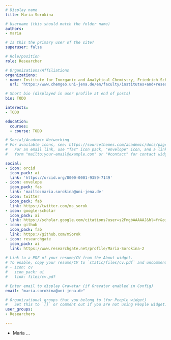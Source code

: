 ```yaml
---
# Display name
title: Maria Sorokina

# Username (this should match the folder name)
authors:
- maria

# Is this the primary user of the site?
superuser: false

# Role/position
role: Researcher

# Organizations/Affiliations
organizations:
- name: Institute for Inorganic and Analytical Chemistry, Friedrich-Schiller-University Jena
  url: "https://www.chemgeo.uni-jena.de/en/faculty/institutes+and+research+centres/institute+for+inorganic+and+analytical+chemistry"

# Short bio (displayed in user profile at end of posts)
bio: TODO

interests:
- TODO

education:
  courses:
  - course: TODO

# Social/Academic Networking
# For available icons, see: https://sourcethemes.com/academic/docs/page-builder/#icons
#   For an email link, use "fas" icon pack, "envelope" icon, and a link in the
#   form "mailto:your-email@example.com" or "#contact" for contact widget.

social:
- icon: orcid
  icon_pack: ai
  link: 'https://orcid.org/0000-0001-9359-7149'
- icon: envelope
  icon_pack: fas
  link: 'mailto:maria.sorokina@uni-jena.de'
- icon: twitter
  icon_pack: fab
  link: https://twitter.com/ms_sorok
- icon: google-scholar
  icon_pack: ai
  link: https://scholar.google.com/citations?user=s2FngbAAAAAJ&hl=fr&oi=ao
- icon: github
  icon_pack: fab
  link: https://github.com/mSorok
- icon: researchgate
  icon_pack: ai
  link: https://www.researchgate.net/profile/Maria-Sorokina-2
  
# Link to a PDF of your resume/CV from the About widget.
# To enable, copy your resume/CV to `static/files/cv.pdf` and uncomment the lines below.
# - icon: cv
#   icon_pack: ai
#   link: files/cv.pdf

# Enter email to display Gravatar (if Gravatar enabled in Config)
email: "maria.sorokina@uni-jena.de"

# Organizational groups that you belong to (for People widget)
#   Set this to `[]` or comment out if you are not using People widget.
user_groups:
- Researchers

---
```


- Maria ...
